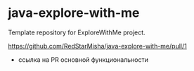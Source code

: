 # java-explore-with-me
Template repository for ExploreWithMe project.

https://github.com/RedStarMisha/java-explore-with-me/pull/1
- ссылка на PR основной функциональности
